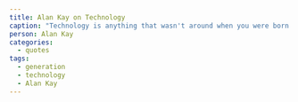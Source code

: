 ```yaml
---
title: Alan Kay on Technology
caption: "Technology is anything that wasn't around when you were born."
person: Alan Kay
categories:
  - quotes
tags:
  - generation
  - technology
  - Alan Kay
---
```

